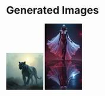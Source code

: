 # Generated Images



<img src="2025_07_14_01.png" width="100"/> <img src="2025_07_14_02.png" width="100"/>
